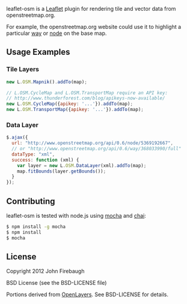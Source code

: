 leaflet-osm is a [Leaflet](http://leaflet.cloudmade.com/) plugin for rendering
tile and vector data from openstreetmap.org.

For example, the openstreetmap.org website could use it to highlight a particular
[way](http://www.openstreetmap.org/?way=368033990) or [node](http://www.openstreetmap.org/?node=5369192667)
on the base map.

## Usage Examples

### Tile Layers

```js
new L.OSM.Mapnik().addTo(map);

// L.OSM.CycleMap and L.OSM.TransportMap require an API key:
// http://www.thunderforest.com/blog/apikeys-now-available/
new L.OSM.CycleMap({apikey: '...'}).addTo(map);
new L.OSM.TransportMap({apikey: '...'}).addTo(map);
```

### Data Layer

```js
$.ajax({
  url: "http://www.openstreetmap.org/api/0.6/node/5369192667",
  // or "http://www.openstreetmap.org/api/0.6/way/368033990/full"
  dataType: "xml",
  success: function (xml) {
    var layer = new L.OSM.DataLayer(xml).addTo(map);
    map.fitBounds(layer.getBounds());
  }
});
```

## Contributing

leaflet-osm is tested with node.js using [mocha](http://mochajs.org/) and [chai](http://chaijs.com/):

```bash
$ npm install -g mocha
$ npm install
$ mocha
```

## License

Copyright 2012 John Firebaugh

BSD License (see the BSD-LICENSE file)

Portions derived from [OpenLayers](https://github.com/openlayers/openlayers/blob/master/lib/OpenLayers/Format/OSM.js).
See BSD-LICENSE for details.
